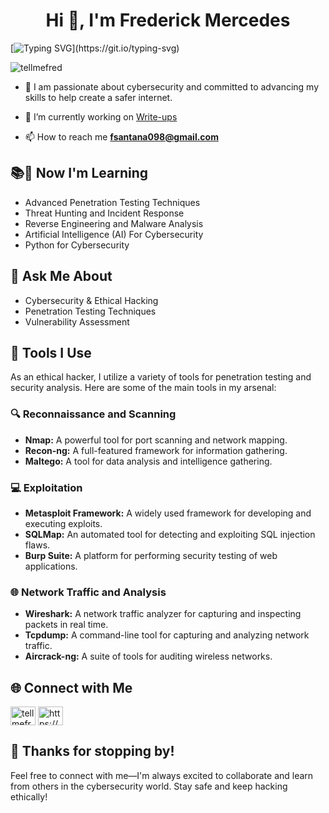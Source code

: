 <h1 align="center">Hi 👋, I'm Frederick Mercedes</h1>

[![Typing SVG](https://readme-typing-svg.demolab.com?font=Fira+Code&duration=3500&pause=700&color=00F747&multiline=true&width=435&height=205&lines=nc+-lvnp+9001;listening+on+%5Bany%5D+9001+...+;connect+to+%5Btellmefred%5D+profile;%24+script+%2Fdev%2Fnull+-c+%2Fbin%2Fbash;tellmefred%40profile%3A~%24+cat+user.txt;..............................;............rooted............;..............................)](https://git.io/typing-svg)

<p align="left"> <img src="https://komarev.com/ghpvc/?username=tellmefred&label=Profile%20views&color=0e75b6&style=flat" alt="tellmefred" /> </p>

- 👀 I am passionate about cybersecurity and committed to advancing my skills to help create a safer internet.

- 🔭 I’m currently working on [Write-ups](https://github.com/tellmefred/write-ups)

- 📫 How to reach me **fsantana098@gmail.com**

<h2>📚🌱 <strong>Now I'm Learning</strong></h2>
<ul>
    <li>Advanced Penetration Testing Techniques</li>
    <li>Threat Hunting and Incident Response</li>
    <li>Reverse Engineering and Malware Analysis</li>
    <li>Artificial Intelligence (AI) For Cybersecurity</li>
    <li>Python for Cybersecurity</li>
</ul>


  <h2>💬 <strong>Ask Me About</strong></h2>
<ul>
    <li>Cybersecurity & Ethical Hacking</li>
    <li>Penetration Testing Techniques</li>
    <li>Vulnerability Assessment</li>
</ul>

  <h2>🔧 <strong>Tools I Use</strong></h2>
    <p>As an ethical hacker, I utilize a variety of tools for penetration testing and security analysis. Here are some of the main tools in my arsenal:</p>
    <h3>🔍 <strong>Reconnaissance and Scanning</strong></h3>
    <ul>
        <li><strong>Nmap:</strong> A powerful tool for port scanning and network mapping.</li>
        <li><strong>Recon-ng:</strong> A full-featured framework for information gathering.</li>
        <li><strong>Maltego:</strong> A tool for data analysis and intelligence gathering.</li>
    </ul>
    <h3>💻 <strong>Exploitation</strong></h3>
    <ul>
        <li><strong>Metasploit Framework:</strong> A widely used framework for developing and executing exploits.</li>
        <li><strong>SQLMap:</strong> An automated tool for detecting and exploiting SQL injection flaws.</li>
        <li><strong>Burp Suite:</strong> A platform for performing security testing of web applications.</li>
    </ul>
    <h3>🌐 <strong>Network Traffic and Analysis</strong></h3>
    <ul>
        <li><strong>Wireshark:</strong> A network traffic analyzer for capturing and inspecting packets in real time.</li>
        <li><strong>Tcpdump:</strong> A command-line tool for capturing and analyzing network traffic.</li>
        <li><strong>Aircrack-ng:</strong> A suite of tools for auditing wireless networks.</li>
    </ul>

<h2>🌐 <strong>Connect with Me</strong></h2>
<p align="left">
<a href="https://twitter.com/frederickms_18" target="blank"><img align="center" src="https://raw.githubusercontent.com/rahuldkjain/github-profile-readme-generator/master/src/images/icons/Social/twitter.svg" alt="tellmefred" height="30" width="40" /></a>
<a href="https://www.linkedin.com/in/frederick-mercedes-santana-0b636314a" target="blank"><img align="center" src="https://raw.githubusercontent.com/rahuldkjain/github-profile-readme-generator/master/src/images/icons/Social/linked-in-alt.svg" alt="https://www.linkedin.com/in/frederick-mercedes-santana-0b636314a" height="30" width="40" /></a>
</p>

<h2>🌟 <strong>Thanks for stopping by!</strong></h2>
<p>Feel free to connect with me—I'm always excited to collaborate and learn from others in the cybersecurity world. Stay safe and keep hacking ethically!
</p>
